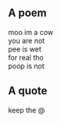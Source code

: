 ## A poem

moo im a cow<br />
you are not<br />
pee is wet<br />
for real tho<br />
poop is not<br />


## A quote

keep the @
